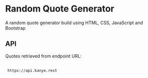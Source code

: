 <h1>Random Quote Generator</h1>
A random quote generator build using HTML, CSS, JavaScript and Bootstrap <br>

<h2> API </h2>
Quotes retrieved from endpoint URL: <br><br>

```bash
 https://api.kanye.rest
```
